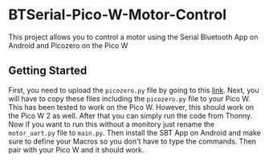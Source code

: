 # BTSerial-Pico-W-Motor-Control
This project allows you to control a motor using the Serial Bluetooth App on Android and Picozero on the Pico W

## Getting Started

First, you need to upload the `picozero.py` file by going to this [link](https://github.com/RaspberryPiFoundation/picozero). Next, you will have to copy these files including the `picozero.py` file to your Pico W. This has been tested to work on the Pico W. However, this should work on the Pico W 2 as well. After that you can simply run the code from Thonny. Now if you want to run this without a monitory just rename the `motor_uart.py` file to `main.py`. Then install the SBT App on Android and make sure to define your Macros so you don't have to type the commands. Then pair with your Pico W and it should work.
